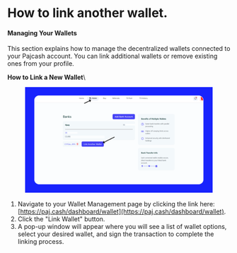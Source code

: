 # How to link another wallet.

#### Managing Your Wallets

This section explains how to manage the decentralized wallets connected to your Pajcash account. You can link additional wallets or remove existing ones from your profile.

**How to Link a New Wallet**\


<figure><img src="../.gitbook/assets/Link another wallet.png" alt=""><figcaption></figcaption></figure>

1. Navigate to your Wallet Management page by clicking the link here: [https://paj.cash/dashboard/wallet](https://paj.cash/dashboard/wallet).
2. Click the "Link Wallet" button.
3. A pop-up window will appear where you will see a list of wallet options, select your desired wallet, and sign the transaction to complete the linking process.
